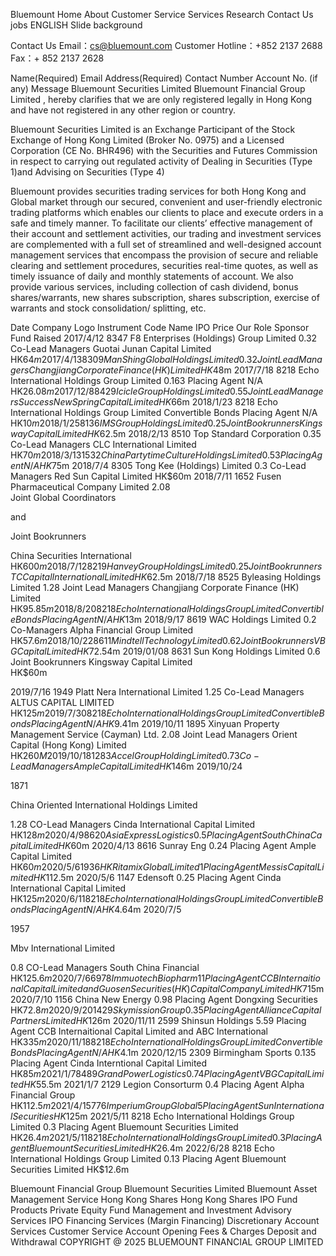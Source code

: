 
Bluemount
Home
About 
Customer Service 
Services 
Research
Contact Us
jobs
ENGLISH 
Slide background


Contact Us
Email：cs@bluemount.com
Customer Hotline：+852 2137 2688
Fax：+ 852 2137 2628

Name(Required)
Email Address(Required)
Contact Number
Account No. (if any)
Message
Bluemount Securities Limited
Bluemount Financial  Group Limited , hereby clarifies that we are only registered legally in Hong Kong and have not registered in any other region or country.

Bluemount Securities Limited is an Exchange Participant of the Stock Exchange of Hong Kong Limited (Broker No. 0975) and a Licensed Corporation (CE No. BHR496) with the Securities and Futures Commission in respect to carrying out regulated activity of Dealing in Securities (Type 1)and Advising on Securities (Type 4) 

Bluemount provides securities trading services for both Hong Kong and Global market through our secured, convenient and user-friendly electronic trading platforms which enables our clients to place and execute orders in a safe and timely manner. To facilitate our clients’ effective management of their account and settlement activities, our trading and investment services are complemented with a full set of streamlined and well-designed account management services that encompass the provision of secure and reliable clearing and settlement procedures, securities real-time quotes, as well as timely issuance of daily and monthly statements of account. We also provide various services, including collection of cash dividend, bonus shares/warrants, new shares subscription, shares subscription, exercise of warrants and stock consolidation/ splitting, etc.

Date	Company Logo	Instrument Code	Name	IPO Price	Our Role	Sponsor	Fund Raised
2017/4/12		8347	F8 Enterprises (Holdings) Group Limited	0.32	Co-Lead Managers	Guotai Junan Capital Limited	HK$64m
2017/4/13		8309	Man Shing Global Holdings Limited	0.32	Joint Lead Managers	Changjiang Corporate Finance (HK) Limited	HK$48m
2017/7/18		8218	Echo International Holdings Group Limited	0.163	Placing Agent	N/A	HK$26.08m
2017/12/8		8429	Icicle Group Holdings Limited	0.55	Joint Lead Managers	Success New Spring Capital Limited	HK$66m
2018/1/23		8218	Echo International Holdings Group Limited	Convertible Bonds	Placing Agent	N/A	HK$10m
2018/1/25		8136	IMS Group Holdings Limited	0.25	Joint Bookrunners	Kingsway Capital Limited	HK$62.5m
2018/2/13		8510	Top Standard Corporation	0.35	Co-Lead Managers	CLC International Limited	HK$70m
2018/3/13		1532	China Partytime Culture Holdings Limited	0.53	Placing Agent	N/A	HK$75m
2018/7/4		8305	Tong Kee (Holdings) Limited	0.3	Co-Lead Managers	Red Sun Capital Limited	HK$60m
2018/7/11		1652	Fusen Pharmaceutical Company Limited	2.08	
Joint Global Coordinators

and

Joint Bookrunners

China Securities International	HK$600m
2018/7/12		8219	Hanvey Group Holdings Limited	0.25	Joint Bookrunners	TC Capital International Limited	HK$62.5m
2018/7/18		8525	Byleasing Holdings Limited	1.28	Joint Lead Managers	Changjiang Corporate Finance (HK) Limited	HK$95.85m
2018/8/20		8218	Echo International Holdings Group Limited	Convertible Bonds	Placing Agent	N/A	HK$13m
2018/9/17		8619	WAC Holdings Limited	0.2	Co-Managers	Alpha Financial Group Limited	HK$57.6m
2018/10/22		8611	Mindtell Technology Limited	0.62	Joint Bookrunners	VBG Capital Limited	HK$72.54m
2019/01/08		8631	Sun Kong Holdings Limited	0.6	Joint Bookrunners	Kingsway Capital Limited	
HK$60m

2019/7/16		1949	Platt Nera International Limited	1.25	Co-Lead Managers	ALTUS CAPITAL LIMITED	HK$125m
2019/7/30		8218	Echo International Holdings Group Limited	Convertible Bonds	Placing Agent	N/A	HK$9.41m
2019/10/11		1895	Xinyuan Property Management Service (Cayman) Ltd.	2.08	Joint Lead Managers	Orient Capital (Hong Kong) Limited	HK$260M
2019/10/18		1283	Accel Group Holding Limited	0.73	Co-Lead Managers	Ample Capital Limited	HK$146m
2019/10/24	
 



1871	
 

China Oriented International Holdings Limited 

1.28	CO-Lead Managers	Cinda International Capital Limited	HK$128m
2020/4/9		8620	Asia Express Logistics	0.5	Placing Agent	South China Capital Limited	HK$60m
2020/4/13		8616	Sunray Eng	0.24	Placing Agent	Ample Capital Limited	HK$60m
2020/5/6		1936	HK Ritamix Global Limited	1	Placing Agent	Messis Capital Limited	HK$112.5m
2020/5/6		1147	Edensoft	0.25	Placing Agent	Cinda International Capital Limited	HK$125m
2020/6/11		8218	Echo International Holdings Group Limited	Convertible Bonds	Placing Agent	N/A	HK$4.64m
2020/7/5	


1957	
 

Mbv International Limited 

0.8	CO-Lead Managers	South China Financial	HK$125.6m
2020/7/6		6978	Immuotech Biopharm	11	Placing Agent	CCB Internaitional Capital Limited and Guosen Securities (HK) Capital Company Limited	HK$715m
2020/7/10		1156	China New Energy	0.98	Placing Agent	Dongxing Securities 	HK$72.8m
2020/9/20		1429	Skymission Group	0.35	Placing Agent	Alliance Capital Partners Limited 	HK$126m
2020/11/11		2599	Shinsun Holdings	5.59	Placing Agent	CCB Internaitional Capital Limited and ABC International	HK$335m
2020/11/18		8218	Echo International Holdings Group Limited	Convertible Bonds	Placing Agent	N/A	HK$4.1m
2020/12/15		2309	Birmingham Sports	0.135	Placing Agent	Cinda Interntional Capital Limited	HK$85m
2021/1/7		8489	Grand Power Logistics	0.74	Placing Agent	VBG Capital Limited	HK$55.5m
2021/1/7		2129	Legion Consorturm	0.4	Placing Agent	Alpha Financial Group	HK$112.5m
2021/4/15		776	Imperium Group Global	5	Placing Agent	Sun International Securities	HK$125m
2021/5/11		8218	Echo International Holdings Group Limited	0.3	Placing Agent	Bluemount Securities Limited	HK$26.4m
2021/5/11		8218	Echo International Holdings Group Limited	0.3	Placing Agent	Bluemount Securities Limited	HK$26.4m
2022/6/28		8218	Echo International Holdings Group Limited	0.13	Placing Agent	Bluemount Securities Limited	HK$12.6m

Bluemount Financial Group
Bluemount Securities Limited
Bluemount Asset Management
Service
Hong Kong Shares
Hong Kong Shares IPO
Fund Products
Private Equity Fund Management and Investment Advisory Services
IPO Financing Services (Margin Financing)
Discretionary Account Services
Customer Service
Account Opening
Fees & Charges
Deposit and Withdrawal
COPYRIGHT @ 2025 BLUEMOUNT FINANCIAL GROUP LIMITED